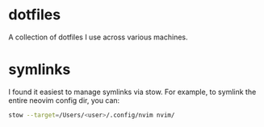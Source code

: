 # dotfiles
A collection of dotfiles I use across various machines.

# symlinks
I found it easiest to manage symlinks via stow.  For example, to symlink the entire neovim config dir, you can:

```sh
stow --target=/Users/<user>/.config/nvim nvim/
```

